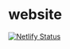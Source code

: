 # website
[![Netlify Status](https://api.netlify.com/api/v1/badges/8c710c79-8cb2-4ef5-a381-ebac87b65fbb/deploy-status)](https://app.netlify.com/sites/geobrinkmann/deploys)